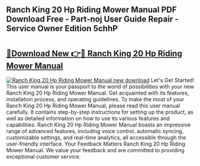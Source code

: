 ## Ranch King 20 Hp Riding Mower Manual PDF Download Free - Part-noj User Guide Repair - Service Owner Edition 5chhP

# <h2><a href="http://bc81910.oget.top/?id=Ranch+King+20+Hp+Riding+Mower+Manual">🔗Download New 👉🔴 Ranch King 20 Hp Riding Mower Manual</a></h2>

[![Ranch King 20 Hp Riding Mower Manual new download](https://i.imgur.com/5g1atiW.png)](http://bc81910.oget.top/?id=Ranch+King+20+Hp+Riding+Mower+Manual)
Let's Get Started! This user manual is your passport to the world of possibilities with your new Ranch King 20 Hp Riding Mower Manual. Get acquainted with its features, installation process, and operating guidelines. To make the most of your Ranch King 20 Hp Riding Mower Manual, please read this user manual carefully. It contains step-by-step instructions for setting up the product, as well as detailed information on how to use its various features and capabilities. Ranch King 20 Hp Riding Mower Manual boasts an impressive range of advanced features, including voice control, automatic syncing, customizable settings, and real-time analytics, all accessible through the user-friendly interface. Your Feedback Matters Ranch King 20 Hp Riding Mower Manual. We value your feedback and are committed to providing exceptional customer service.
